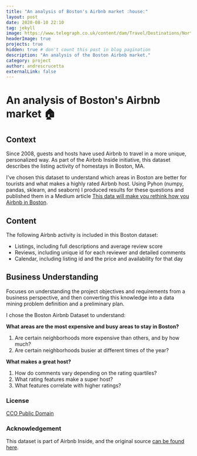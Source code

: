 ```yaml
---
title: "An analysis of Boston's Airbnb market :house:"
layout: post
date: 2020-08-10 22:10
tag: jekyll
image: https://www.telegraph.co.uk/content/dam/Travel/Destinations/North%20America/USA/Boston/boston-travel-guide-lead-image-xlarge.jpg
headerImage: true
projects: true
hidden: true # don't count this post in blog pagination
description: "An analysis of the Boston Airbnb market."
category: project
author: andrescrucetta
externalLink: false
---
```


# An analysis of Boston's Airbnb market :house:

## Context
Since 2008, guests and hosts have used Airbnb to travel in a more unique, personalized way. As part of the Airbnb Inside initiative, this dataset describes the listing activity of homestays in Boston, MA. 

I've chosen this dataset to understand which areas in Boston are better for tourists and what makes a highly rated Airbnb host. Using Pyhon (numpy, pandas, sklearn, and seaborn) I produced results for these questions and published them in a Medium article [This data will make you rethink how you Airbnb in Boston](https://medium.com/@andrescrucetta/this-data-will-make-you-rethink-how-you-airbnb-in-boston-dff227e80732?sk=46bf35cad3f539b96ce596f70fae5d5e).

## Content 

The following Airbnb activity is included in this Boston dataset:
- Listings, including full descriptions and average review score
- Reviews, including unique id for each reviewer and detailed comments
- Calendar, including listing id and the price and availability for that day

## Business Understanding

Focuses on understanding the project objectives and requirements from a business perspective, and then converting this knowledge into a data mining problem definition and a preliminary plan.

I chose the Boston Airbnb Dataset to understand:

**What areas are the most expensive and busy areas to stay in Boston?**
1. Are certain neighborhoods more expensive than others, and by how much?
2. Are certain neighborhoods busier at different times of the year?

**What makes a great host?** 
1. How do comments vary depending on the rating quartiles? 
2. What rating features make a super host?
3. What features correlate with higher ratings?

### License
[CCO Public Domain](https://creativecommons.org/publicdomain/zero/1.0/)

### Acknowledgement
This dataset is part of Airbnb Inside, and the original source [can be found here](http://insideairbnb.com/get-the-data.html).

